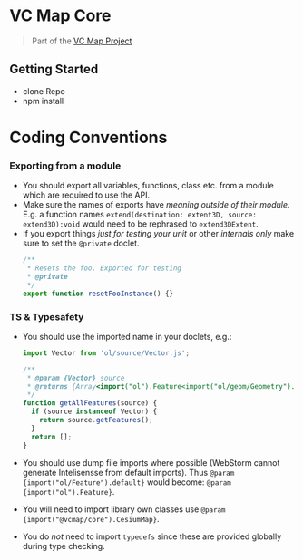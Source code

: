 # VC Map Core

> Part of the [VC Map Project](https://github.com/virtualcitySYSTEMS/map-ui)

## Getting Started

- clone Repo
- npm install

# Coding Conventions

### Exporting from a module

- You should export all variables, functions, class etc. from a module
  which are required to use the API.
- Make sure the names of exports have _meaning outside of their module_. E.g. a
  function names `extend(destination: extent3D, source: extend3D):void` would need to be rephrased to `extend3DExtent`.
- If you export things _just for testing your unit_ or other _internals only_ make
  sure to set the `@private` doclet.
  ```javascript
  /**
   * Resets the foo. Exported for testing
   * @private
   */
  export function resetFooInstance() {}
  ```

### TS & Typesafety

- You should use the imported name in your doclets, e.g.:

  ```javascript
  import Vector from 'ol/source/Vector.js';

  /**
   * @param {Vector} source
   * @returns {Array<import("ol").Feature<import("ol/geom/Geometry").default>>}
   */
  function getAllFeatures(source) {
    if (source instanceof Vector) {
      return source.getFeatures();
    }
    return [];
  }
  ```

- You should use dump file imports where possible (WebStorm cannot generate
  Intelisensse from default imports). Thus `@param {import("ol/Feature").default}`
  would become: `@param {import("ol").Feature}`.
- You will need to import library own classes use `@param {import("@vcmap/core").CesiumMap}`.
- You do _not_ need to import `typedefs` since these are provided globally during type checking.
